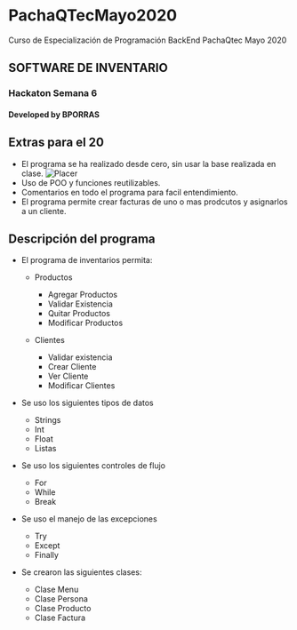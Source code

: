 # PachaQTecMayo2020
Curso de Especialización de Programación BackEnd PachaQtec Mayo 2020
## SOFTWARE DE INVENTARIO
### Hackaton Semana 6
#### Developed by BPORRAS

## Extras para el 20
 - El programa se ha realizado desde cero, sin usar la base realizada en clase.
 ![Placer](images/paramasplacer.jpg)
 - Uso de POO y funciones reutilizables.
 - Comentarios en todo el programa para facil entendimiento.
 - El programa permite crear facturas de uno o mas prodcutos y asignarlos a un cliente.
## Descripción del programa
 - El programa de inventarios permita:
	 - Productos
		 - Agregar Productos
		 - Validar Existencia
		 - Quitar Productos
         - Modificar Productos
	
	 - Clientes
		 - Validar existencia
		 - Crear Cliente
		 - Ver Cliente
         - Modificar Clientes

 - Se uso los siguientes tipos de datos
	 - Strings
	 - Int
	 - Float
	 - Listas
 - Se uso los siguientes controles de flujo
	 - For
	 - While
	 - Break
 - Se uso el manejo de las excepciones
	 - Try
	 - Except
	 - Finally
	
 - Se crearon las siguientes clases:
     - Clase Menu
	 - Clase Persona
	 - Clase Producto
	 - Clase Factura
